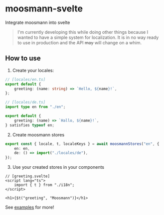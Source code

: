 # moosmann-svelte

Integrate moosmann into svelte

> I'm currently developing this while doing other things because I wanted to have a simple system for localization. It is in no way ready to use in production and the API ~~may~~ will change on a whim.

## How to use

1. Create your locales:

```typescript
// [locales/en.ts]
export default {
    greeting: (name: string) => `Hello, ${name}!`,
};
```

```typescript
// [locales/de.ts]
import type en from "./en";

export default {
    greeting: (name) => `Hallo, ${name}!`,
} satisfies typeof en;
```

2. Create moosmann stores

```typescript
export const { locale, t, localeKeys } = await moosmannStores("en", {
    en: en,
    de: () => import("./locales/de"),
});
```

3. Use your created stores in your components

```Svelte
// [greeting.svelte]
<script lang="ts">
    import { t } from "./i18n";
</script>

<h1>{$t("greeting", "Moosmann")}</h1>
```

See [examples](/packages/moosmann-svelte/examples) for more!
